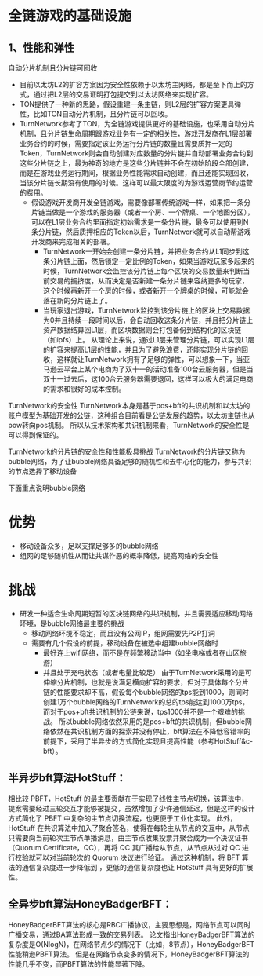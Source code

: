 # 全链游戏的基础设施
## 1、性能和弹性
自动分片机制且分片链可回收

- 目前以太坊L2的扩容方案因为安全性依赖于以太坊主网络，都是至下而上的方式，通过把L2层的交易证明打包提交到以太坊网络来实现扩容。
- TON提供了一种新的思路，假设重建一条主链，则L2层的扩容方案更具弹性，比如TON自动分片机制，且分片链可以回收。
- TurnNetwork参考了TON，为全链游戏提供更好的基础设施，也采用自动分片机制，且分片链生命周期跟游戏业务有一定的相关性，游戏开发商在L1层部署业务合约的时候，需要指定该业务运行分片链的数量且需要质押一定的Token，TurnNetwork则会自动创建对应数量的分片链并自动部署业务合约到这些分片链之上，最为神奇的地方是这些分片链并不会在初始阶段全部创建，而是在游戏业务运行期间，根据业务性能需求自动创建，而且还能实现回收，当该分片链长期没有使用的时候。这样可以最大限度的为游戏运营商节约运营的费用。
  - 假设游戏开发商开发全链游戏，需要像部署传统游戏一样，如果把一条分片链当做是一个游戏的服务器（或者一个房、一个牌桌、一个地图分区），可以在L1层业务合约里面指定初始需求是一条分片链，最多可以使用到N条分片链，然后质押相应的Token以后，TurnNetwork就可以自动帮游戏开发商来完成相关的部署。
    - TurnNetwork一开始会创建一条分片链，并把业务合约从L1同步到这条分片链上面，然后锁定一定比例的Token，如果当游戏玩家多起来的时候，TurnNetwork会监控该分片链上每个区块的交易数量来判断当前交易的拥挤度，从而决定是否新建一条分片链来容纳更多的玩家，这个时候再新开一个房的时候，或者新开一个牌桌的时候，可能就会落在新的分片链上了。
    - 当玩家退出游戏，TurnNetwork监控到该分片链上的区块上交易数据为0并且持续一段时间以后，会自动回收这条分片链，并且把分片链上资产数据结算回L1层，而区块数据则会打包备份到结构化的区块链（如ipfs）上。
从理论上来说，通过L1层来管理分片链，可以实现L1层的扩容来提高L1层的性能，并且为了避免浪费，还能实现分片链的回收，这样就让TurnNetwork拥有了足够的弹性，可以想象一下，当亚马逊云平台上某个电商为了双十一的活动准备100台云服务器，但是当双十一过去后，这100台云服务器需要退回，这样可以极大的满足电商的需求和很好的成本控制。

TurnNetwork的安全性
TurnNetwork本身是基于pos+bft的共识机制和以太坊的账户模型为基础开发的公链，这种组合目前看是公链发展的趋势，以太坊主链也从pow转向pos机制。
所以从技术架构和共识机制来看，TurnNetwork的安全性是可以得到保证的。

TurnNetwork的分片链的安全性和性能极具挑战
TurnNetwork的分片链又称为bubble网络，为了让bubble网络具备足够的随机性和去中心化的能力，参与共识的节点选择了移动设备

下面重点说明bubble网络
# 优势
 - 移动设备众多，足以支撑足够多的bubble网络
 - 组网的足够随机性从而让共谋作恶的概率降低，提高网络的安全性
# 挑战
 - 研发一种适合生命周期短暂的区块链网络的共识机制，并且需要适应移动网络环境，是bubble网络最主要的挑战
   - 移动网络环境不稳定，而且没有公网IP，组网需要先P2P打洞
   - 需要有几个假设的前提，移动设备在被选中组建bubble网络时
     - 最好连上wifi网络，而不是在频繁移动当中（如坐电梯或者在山区旅游）
     - 并且处于充电状态（或者电量比较足）
由于TurnNetwork采用的是可伸缩分片机制，也就是说满足横向扩容的要求，但对于具体每个分片链的性能要求却不高，假设每个bubble网络的tps能到1000，则同时创建1万个bubble网络的TurnNetwork的总的tps能达到1000万tps，而对于pos+bft共识机制的公链来说，tps1000并不是一个艰难的挑战。
所以bubble网络依然采用的是pos+bft的共识机制，但bubble网络依然在共识机制方面的探索并没有停止，bft算法在不降低容错率的前提下，采用了半异步的方式简化实现且提高性能（参考HotStuff&c-bft）。

## 半异步bft算法HotStuff：
相比较 PBFT，HotStuff 的最主要贡献在于实现了线性主节点切换，该算法中，提案需要经过三轮交互才能够被提交，虽然增加了少许通信延迟，但是这样的设计方式简化了 PBFT 中复杂的主节点切换流程，也更便于工业化实现。
此外，HotStuff 在共识算法中加入了聚合签名，使得在每轮主从节点的交互中，从节点只需要向当前轮次主节点单播消息，由主节点收集投票并聚合成为一个决议证书（Quorum Certificate，QC），再将 QC 其广播给从节点，从节点从过对 QC 进行校验就可以对当前轮次的 Quorum 决议进行验证。
通过这种机制，将 BFT 算法的通信复杂度进一步降低到 ，更低的通信复杂度也让 HotStuff 具有更好的扩展性。

## 全异步bft算法HoneyBadgerBFT：
HoneyBadgerBFT算法的核心是RBC广播协议，主要思想是，网络节点可以同时广播交易，通过BA算法形成一致的交易列表。
论文指出HoneyBadgerBFT算法的复杂度是O(NlogN)，在网络节点少的情况下（比如，8节点），HoneyBadgerBFT性能稍逊PBFT算法。
但是在网络节点变多的情况下，HoneyBadgerBFT算法的性能几乎不变，而PBFT算法的性能显著下降。






